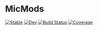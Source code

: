 # MicMods

[![Stable](https://img.shields.io/badge/docs-stable-blue.svg)](https://bgctw.github.io/MicMods.jl/stable)
[![Dev](https://img.shields.io/badge/docs-dev-blue.svg)](https://bgctw.github.io/MicMods.jl/dev)
[![Build Status](https://github.com/bgctw/MicMods.jl/workflows/CI/badge.svg)](https://github.com/bgctw/MicMods.jl/actions)
[![Coverage](https://codecov.io/gh/bgctw/MicMods.jl/branch/master/graph/badge.svg)](https://codecov.io/gh/bgctw/MicMods.jl)
